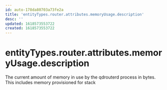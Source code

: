 ```yaml
---
id: auto-178da80703a73fe2a
title: 'entityTypes.router.attributes.memoryUsage.description'
desc: ''
updated: 1618573553722
created: 1618573553722
---
```

# entityTypes.router.attributes.memoryUsage.description

The current amount of memory in use by the qdrouterd process in bytes.  This includes memory provisioned for stack